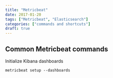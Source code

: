```yaml
---
title: "Metricbeat"
date: 2017-01-20
tags: ["Metricbeat", "Elasticsearch"]
categories: ["commands and shortcuts"]
draft: true
---
```


## Common Metricbeat commands

Initialize Kibana dashboards

```metricbeat setup --dashboards```
